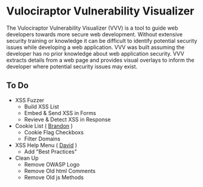 Vulociraptor Vulnerability Visualizer
==========

The Vulociraptor Vulnerability Visualizer (VVV) is a tool to guide web developers towards more secure web development. Without extensive security training or knowledge it can be difficult to identify potential security issues while developing a web application. VVV was built assuming the developer has no prior knowledge about web application security. VVV extracts details from a web page and provides visual overlays to inform the developer where potential security issues may exist.

To Do
------------
- XSS Fuzzer
  - Build XSS List
  - Embed & Send XSS in Forms
  - Revieve & Detect XSS in Response
- Cookie List ( [Brandon](https://github.com/brandonbevans) )
  - Cookie Flag Checkboxs
  - Filter Domains
- XSS Help Menu ( [David](https://github.com/dscrobonia) )
  - Add "Best Practices"
- Clean Up
  - Remove OWASP Logo
  - Remove Old html Comments
  - Remove Old js Methods
